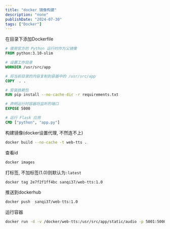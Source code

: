 ```yaml
---
title: "docker 镜像构建"
description: "none"
publishDate: "2024-07-30"
tags: ["Docker"]
---
```


<!-- more --> 
在目录下添加Dockerfile
```Dockerfile
# 使用官方的 Python 运行时作为父镜像
FROM python:3.10-slim

# 设置工作目录
WORKDIR /usr/src/app

# 将当前目录的内容复制到容器中的 /usr/src/app
COPY  . .

# 安装依赖包
RUN pip install --no-cache-dir -r requirements.txt

# 声明运行时容器将监听的端口
EXPOSE 5000

# 运行 Flask 应用
CMD ["python", "app.py"]
```

构建镜像(docker设置代理, 不然连不上)
```sh
docker build --no-cache -t web-tts .
```

查看id
```sh
docker images
```
打标签, 不加标签(1.0)则默认为`:latest`
```sh
docker tag 2e7f2f1ff4bc sanqi37/web-tts:1.0
```
推送到dockerhub
```sh
docker push  sanqi37/web-tts:1.0
```
运行容器
```sh
docker run -d -v /docker/web-tts:/usr/src/app/static/audio -p 5001:5000 --name web-tts sanqi37/web-tts
```